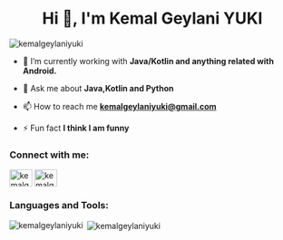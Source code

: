 <h1 align="center">Hi 👋, I'm Kemal Geylani YUKI</h1>
<p align="left"> <img src="https://komarev.com/ghpvc/?username=kemalgeylaniyuki&label=Profile%20views&color=0e75b6&style=flat" alt="kemalgeylaniyuki" /> </p>

- 🌱 I’m currently working with **Java/Kotlin and anything related with Android.**

- 💬 Ask me about **Java,Kotlin and Python**

- 📫 How to reach me **kemalgeylaniyuki@gmail.com**

- ⚡ Fun fact **I think I am funny**

<h3 align="left">Connect with me:</h3>
<p align="left">
<a href="https://linkedin.com/in/kemalgeylaniyuki" target="blank"><img align="center" src="https://raw.githubusercontent.com/rahuldkjain/github-profile-readme-generator/master/src/images/icons/Social/linked-in-alt.svg" alt="kemalgeylaniyuki" height="30" width="40" /></a>
<a href="https://kaggle.com/kemalgeylaniyuki" target="blank"><img align="center" src="https://raw.githubusercontent.com/rahuldkjain/github-profile-readme-generator/master/src/images/icons/Social/kaggle.svg" alt="kemalgeylaniyuki" height="30" width="40" /></a>
</p>

<h3 align="left">Languages and Tools:</h3>


<p><img align="left" src="https://github-readme-stats.vercel.app/api/top-langs?username=kemalgeylaniyuki&show_icons=true&locale=en&layout=compact" alt="kemalgeylaniyuki" /></p>

<p>&nbsp;<img align="center" src="https://github-readme-stats.vercel.app/api?username=kemalgeylaniyuki&show_icons=true&locale=en" alt="kemalgeylaniyuki" /></p>
